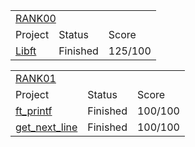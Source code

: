 <div align="center">
	<!-- RANK 00 -->
	<table>
		<tr>
			<td colspan="3"><a href="https://github.com/davidmonteiro03/42-Cursus/tree/main/Projects/RANK00">RANK00</a></td>
		</tr>
		<tr>
			<td>Project</td>
			<td>Status</td>
			<td>Score</td>
		</tr>
		<tr>
			<td><a href="https://github.com/davidmonteiro03/42-Cursus/tree/main/Projects/RANK00/libft">Libft</a></td>
			<td>Finished</td>
			<td>125/100</td>
		</tr>
	</table>
	<!-- RANK 01 -->
	<table>
		<tr>
			<td colspan="3"><a href="https://github.com/davidmonteiro03/42-Cursus/tree/main/Projects/RANK01">RANK01</a></td>
		</tr>
		<tr>
			<td>Project</td>
			<td>Status</td>
			<td>Score</td>
		</tr>
		<tr>
			<td><a href="https://github.com/davidmonteiro03/42-Cursus/tree/main/Projects/RANK01/ft_printf">ft_printf</a></td>
			<td>Finished</td>
			<td>100/100</td>
		</tr>
		<tr>
			<td><a href="https://github.com/davidmonteiro03/42-Cursus/tree/main/Projects/RANK01/get_next_line">get_next_line</a></td>
			<td>Finished</td>
			<td>100/100</td>
		</tr>
	</table>
</div>
